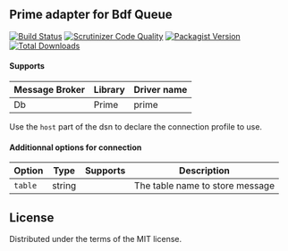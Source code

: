 ## Prime adapter for Bdf Queue

[![Build Status](https://travis-ci.org/b2pweb/bdf-queue-prime-adapter.svg?branch=master)](https://travis-ci.org/b2pweb/bdf-queue-prime-adapter)
[![Scrutinizer Code Quality](https://scrutinizer-ci.com/g/b2pweb/bdf-queue-prime-adapter/badges/quality-score.png?b=master)](https://scrutinizer-ci.com/g/b2pweb/bdf-queue-prime-adapter/?branch=master)
[![Packagist Version](https://img.shields.io/packagist/v/b2pweb/bdf-queue-prime-adapter.svg)](https://packagist.org/packages/b2pweb/bdf-queue-prime-adapter)
[![Total Downloads](https://img.shields.io/packagist/dt/b2pweb/bdf-queue-prime-adapter.svg)](https://packagist.org/packages/b2pweb/bdf-queue-prime-adapter)

#### Supports

|Message Broker   | Library           | Driver name |
|-----------------|-------------------|---------- |
|Db               | Prime             | prime     |

Use the `host` part of the dsn to declare the connection profile to use.


#### Additionnal options for connection

| Option              | Type        | Supports                       | Description  |
|---------------------|-------------|--------------------------------|--------------|
| `table`             | string      |                                | The table name to store message |


## License

Distributed under the terms of the MIT license.
